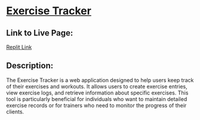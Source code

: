 # [Exercise Tracker](https://www.freecodecamp.org/learn/apis-and-microservices/apis-and-microservices-projects/exercise-tracker)

## Link to Live Page:
[Replit Link](https://replit.com/@DanielSandova11/boilerplate-project-exercisetracker#.replit)

## Description:
The Exercise Tracker is a web application designed to help users keep track of their exercises and workouts. It allows users to create exercise entries, view exercise logs, and retrieve information about specific exercises. This tool is particularly beneficial for individuals who want to maintain detailed exercise records or for trainers who need to monitor the progress of their clients.

